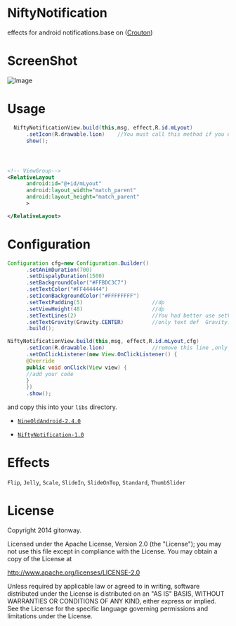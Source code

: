 NiftyNotification
=================

effects for android notifications.base on ([Crouton][1])


# ScreenShot

![Image][2]


# Usage
``` java
  NiftyNotificationView.build(this,msg, effect,R.id.mLyout)
      .setIcon(R.drawable.lion)    //You must call this method if you use ThumbSlider effect
      show();

```
#

```xml

<!-- ViewGroup-->
<RelativeLayout
      android:id="@+id/mLyout"
      android:layout_width="match_parent"
      android:layout_height="match_parent"
      >

</RelativeLayout>
```

# Configuration

``` java
Configuration cfg=new Configuration.Builder()
      .setAnimDuration(700)
      .setDispalyDuration(1500)
      .setBackgroundColor("#FFBDC3C7")
      .setTextColor("#FF444444")
      .setIconBackgroundColor("#FFFFFFFF")
      .setTextPadding(5)                      //dp
      .setViewHeight(48)                      //dp
      .setTextLines(2)                        //You had better use setViewHeight and setTextLines together
      .setTextGravity(Gravity.CENTER)         //only text def  Gravity.CENTER,contain icon Gravity.CENTER_VERTICAL
      .build();

NiftyNotificationView.build(this,msg, effect,R.id.mLyout,cfg)
      .setIcon(R.drawable.lion)               //remove this line ,only text
      .setOnClickListener(new View.OnClickListener() {
      @Override
      public void onClick(View view) {
      //add your code
      }
      })
      .show();

```

and copy this into your `libs` directory.
-   [`NineOldAndroid-2.4.0`](https://github.com/daimajia/AndroidViewAnimations/releases/download/v1.0.6/NineOldAndroid-2.4.0.jar)

-   [`NiftyNotification-1.0`](https://github.com/sd6352051/NiftyNotification/blob/master/releases/niftynotification-1.0.jar?raw=true)

  
# Effects
`Flip`, `Jelly`, `Scale`, `SlideIn`, `SlideOnTop`, `Standard`, `ThumbSlider`

# License
Copyright 2014 gitonway.

Licensed under the Apache License, Version 2.0 (the "License");
you may not use this file except in compliance with the License.
You may obtain a copy of the License at

   http://www.apache.org/licenses/LICENSE-2.0

Unless required by applicable law or agreed to in writing, software
distributed under the License is distributed on an "AS IS" BASIS,
WITHOUT WARRANTIES OR CONDITIONS OF ANY KIND, either express or implied.
See the License for the specific language governing permissions and
limitations under the License.


[1]: https://github.com/keyboardsurfer/Crouton
[2]: https://raw.githubusercontent.com/sd6352051/NiftyNotification/master/screenshot/ss.gif
